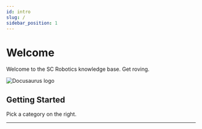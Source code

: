 ```yaml
---
id: intro
slug: /
sidebar_position: 1
---
```


# Welcome

Welcome to the SC Robotics knowledge base. Get roving.

![Docusaurus logo](/img/Arm_rover.png)


## Getting Started

Pick a category on the right.

--------------------------------------------------------